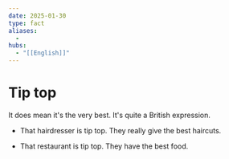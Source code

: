 ```yaml
---
date: 2025-01-30
type: fact
aliases:
  -
hubs:
  - "[[English]]"
---
```


# Tip top

It does mean it's the very best. It's quite a British expression.

- That hairdresser is tip top. They really give the best haircuts.

- That restaurant is tip top. They have the best food.


